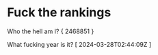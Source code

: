# Fuck the rankings

Who the hell am I?
{ 2468851 }

What fucking year is it?
[ 2024-03-28T02:44:09Z ]
